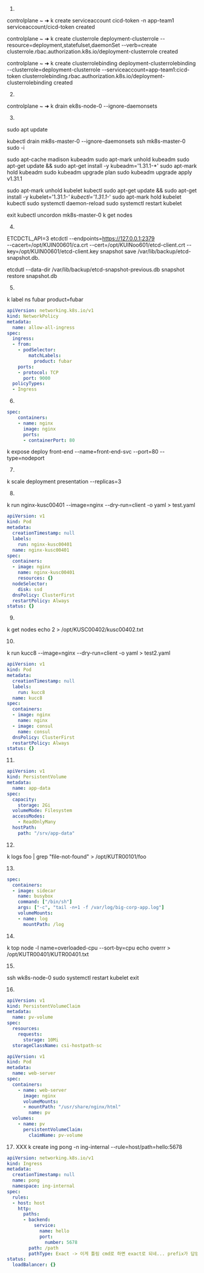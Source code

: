 1. 
controlplane ~ ➜  k create serviceaccount cicd-token -n app-team1 
serviceaccount/cicd-token created

controlplane ~ ➜  k create clusterrole deployment-clusterrole --resource=deployment,statefulset,daemonSet --verb=create
clusterrole.rbac.authorization.k8s.io/deployment-clusterrole created

controlplane ~ ➜  k create clusterrolebinding  deployment-clusterrolebinding --clusterrole=deployment-clusterrole --serviceaccount=app-team1:cicd-token
clusterrolebinding.rbac.authorization.k8s.io/deployment-clusterrolebinding created





2. 
controlplane ~ ➜  k drain ek8s-node-0 --ignore-daemonsets





3. 
sudo apt update

kubectl drain mk8s-master-0 --ignore-daemonsets
ssh mk8s-master-0
sudo -i

sudo apt-cache madison kubeadm
sudo apt-mark unhold kubeadm
sudo apt-get update && sudo apt-get install -y kubeadm='1.31.1-*'
sudo apt-mark hold kubeadm
sudo kubeadm upgrade plan
sudo kubeadm upgrade apply v1.31.1

sudo apt-mark unhold kubelet kubectl
sudo apt-get update && sudo apt-get install -y kubelet='1.31.1-*' kubectl='1.31.1-*'
sudo apt-mark hold kubelet kubectl
sudo systemctl daemon-reload
sudo systemctl restart kubelet

exit
kubectl uncordon mk8s-master-0
k get nodes




4. 
ETCDCTL_API=3 etcdctl --endpoints=https://127.0.0.1:2379 \
  --cacert=/opt/KUIN00601/ca.crt --cert=/opt/KUINoo601/etcd-client.crt --key=/opt/KUIN00601/etcd-client.key snapshot save /var/lib/backup/etcd-snapshot.db.

etcdutl --data-dir /var/lib/backup/etcd-snapshot-previous.db snapshot restore snapshot.db





5. 
k label ns fubar product=fubar
```yaml
apiVersion: networking.k8s.io/v1
kind: NetworkPolicy
metadata:
  name: allow-all-ingress
spec:
  ingress:
  - from:
    - podSelector:
        matchLabels:
          product: fubar
    ports:
    - protocol: TCP
      port: 9000
  policyTypes:
  - Ingress
```





6. 
```yaml
spec:
    containers:
    - name: nginx
      image: nginx
      ports:
      - containerPort: 80
```
k expose deploy front-end --name=front-end-svc --port=80 --type=nodeport




7. 
k scale deployment presentation --replicas=3



8. 
k run nginx-kusc00401 --image=nginx --dry-run=client -o yaml > test.yaml
```yaml
apiVersion: v1
kind: Pod
metadata:
  creationTimestamp: null
  labels:
    run: nginx-kusc00401
  name: nginx-kusc00401
spec:
  containers:
  - image: nginx
    name: nginx-kusc00401
    resources: {}
  nodeSelector:
    disk: ssd
  dnsPolicy: ClusterFirst
  restartPolicy: Always
status: {}
```





9. 
k get nodes 
echo 2 > /opt/KUSC00402/kusc00402.txt



10. 
k run kucc8 --image=nginx --dry-run=client -o yaml > test2.yaml
```yaml
apiVersion: v1
kind: Pod
metadata:
  creationTimestamp: null
  labels:
    run: kucc8
  name: kucc8
spec:
  containers:
  - image: nginx
    name: nginx
  - image: consul
    name: consul
  dnsPolicy: ClusterFirst
  restartPolicy: Always
status: {}
```





11. 
```yaml
apiVersion: v1
kind: PersistentVolume
metadata:
  name: app-data
spec:
  capacity:
    storage: 2Gi
  volumeMode: Filesystem
  accessModes:
    - ReadOnlyMany
  hostPath:
    path: "/srv/app-data"
```


12. 
k logs foo | grep "file-not-found" > /opt/KUTR00101/foo



13. 
```yaml
spec:
  containers:
  - image: sidecar
    name: busybox
    command: ["/bin/sh"]
    args: ["-c", "tail -n+1 -f /var/log/big-corp-app.log"]
    volumeMounts:
    - name: log
      mountPath: /log
```





14. 
k top node -l name=overloaded-cpu --sort-by=cpu
echo overrr > /opt/KUTR00401/KUTR00401.txt 




15. 
ssh wk8s-node-0
sudo systemctl restart kubelet
exit


16. 
```yaml
apiVersion: v1
kind: PersistentVolumeClaim
metadata:
  name: pv-volume
spec:
  resources:
    requests:
      storage: 10Mi
  storageClassName: csi-hostpath-sc
```
```yaml
apiVersion: v1
kind: Pod
metadata:
  name: web-server
spec:
  containers:
    - name: web-server
      image: nginx
      volumeMounts:
      - mountPath: "/usr/share/nginx/html"
        name: pv
  volumes:
    - name: pv
      persistentVolumeClaim:
        claimName: pv-volume
```



17. XXX
k create ing pong -n ing-internal --rule=host/path=hello:5678
```yaml
apiVersion: networking.k8s.io/v1
kind: Ingress
metadata:
  creationTimestamp: null
  name: pong
  namespace: ing-internal
spec:
  rules:
  - host: host
    http:
      paths:
      - backend:
          service:
            name: hello
            port:
              number: 5678
        path: /path
        pathType: Exact -> 이게 틀림 cmd로 하면 exact로 되네... prefix가 답임....
status:
  loadBalancer: {}
```

